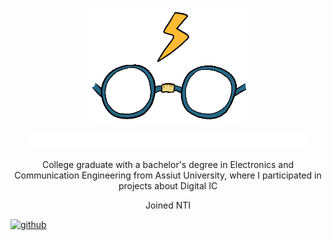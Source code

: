 <p align="center">
  <img width="250" src="https://github.com/GlassesmanZiad/GlassesmanZiad/blob/main/rafsdesign-rafs.gif">
</p>

<p align="center">
  <img width="450"  src="https://github.com/GlassesmanZiad/GlassesmanZiad/blob/main/name.png">
</p>
<p align="center">
College graduate with a bachelor's degree in Electronics and Communication Engineering from Assiut University, where I participated in projects about Digital IC
</p>
<p align="center">
  Joined NTI
</p>


[<img src='https://cdn.jsdelivr.net/npm/simple-icons@3.0.1/icons/github.svg' alt='github' height='40'>](https://github.com/ييب)  

